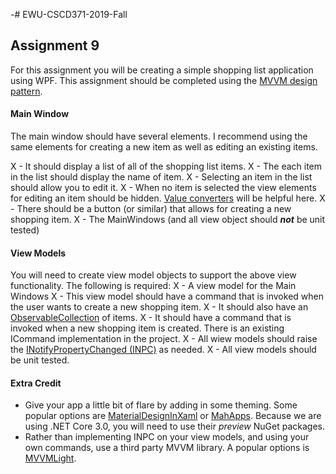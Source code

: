-# EWU-CSCD371-2019-Fall

## Assignment 9

For this assignment you will be creating a simple shopping list application using WPF. This assignment should be completed using the [MVVM design pattern](https://intellitect.com/getting-started-model-view-viewmodel-mvvm-pattern-using-windows-presentation-framework-wpf/).

#### Main Window
The main window should have several elements. I recommend using the same elements for creating a new item as well as editing an existing items.

X - It should display a list of all of the shopping list items. 
X - The each item in the list should display the name of item.
X - Selecting an item in the list should allow you to edit it.
X - When no item is selected the view elements for editing an item should be hidden. [Value converters](https://www.wpftutorial.net/ValueConverters.html) will be helpful here.
X - There should be a button (or similar) that allows for creating a new shopping item.
X - The MainWindows (and all view object should ***not*** be unit tested)

#### View Models
You will need to create view model objects to support the above view functionality. The following is required:
X - A view model for the Main Windows
X - This view model should have a command that is invoked when the user wants to create a new shopping item.
X - It should also have an [ObservableCollection](https://docs.microsoft.com/en-us/dotnet/api/system.collections.objectmodel.observablecollection-1?view=netcore-3.0) of items.
X - It should have a command that is invoked when a new shopping item is created. There is an existing ICommand implementation in the project.
X - All wiew models should raise the [INotifyPropertyChanged (INPC)](https://docs.microsoft.com/en-us/dotnet/api/system.componentmodel.inotifypropertychanged?view=netcore-3.0) as needed.
X - All view models should be unit tested.

#### Extra Credit
- Give your app a little bit of flare by adding in some theming. Some popular options are [MaterialDesignInXaml](https://github.com/MaterialDesignInXAML/MaterialDesignInXamlToolkit) or [MahApps](https://github.com/MahApps/MahApps.Metro). Because we are using .NET Core 3.0, you will need to use their *preview* NuGet packages.
- Rather than implementing INPC on your view models, and using your own commands, use a third party MVVM library. A popular options is [MVVMLight](https://www.nuget.org/packages/MvvmLightLibsStd10/).